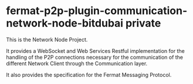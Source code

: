 # fermat-p2p-plugin-communication-network-node-bitdubai private

This is the Network Node Project.

It provides a WebSocket and Web Services Restful implementation for the handling of the P2P connections necessary for the communication of the different Network Client through the Communication layer.

It also provides the specification for the Fermat Messaging Protocol.
 
